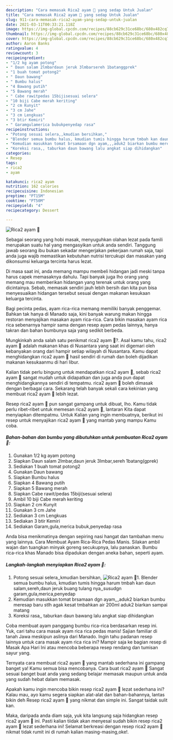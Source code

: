 ```yaml
---
description: "Cara memasak Rica2 ayam 🐔 yang sedap Untuk Jualan"
title: "Cara memasak Rica2 ayam 🐔 yang sedap Untuk Jualan"
slug: 911-cara-memasak-rica2-ayam-yang-sedap-untuk-jualan
date: 2021-03-11T00:33:21.118Z
image: https://img-global.cpcdn.com/recipes/88cb629c31ce68bc/680x482cq70/rica2-ayam-🐔-foto-resep-utama.jpg
thumbnail: https://img-global.cpcdn.com/recipes/88cb629c31ce68bc/680x482cq70/rica2-ayam-🐔-foto-resep-utama.jpg
cover: https://img-global.cpcdn.com/recipes/88cb629c31ce68bc/680x482cq70/rica2-ayam-🐔-foto-resep-utama.jpg
author: Aaron Banks
ratingvalue: 4
reviewcount: 3
recipeingredient:
- "1/2 kg ayam potong"
- " Daun salam 2lmbardaun jeruk 3lmbarsereh 1batanggprek"
- "1 buah tomat potong2"
- " Daun bawang"
- " Bumbu halus"
- "4 Bawang putih"
- "5 Bawang merah"
- " Cabe rawitpedas 15bijisesuai selera"
- "10 biji Cabe merah keriting"
- "2 cm Kunyit"
- "3 cm Jahe"
- "3 cm Lengkuas"
- "3 btir Kemiri"
- " Garamgulamerica bubukpenyedap rasa"
recipeinstructions:
- "Potong sesuai selera,,kmudian bersihkan,"
- "Blender semua bumbu halus, kmudian tumis hingga harum tmbah kan daun salam,sereh,daun jeruk buang tulang nya,,susudgn garam,gula,merica,penyedap"
- "Kemudian masukkan tomat brsamaan dgn ayam,,,aduk2 biarkan bumbu meresap baru stlh agak kesat tmbahkan air 200ml aduk2 biarkan sampai matang"
- "Koreksi rasa,, taburkan daun bawang lalu angkat siap dihidangkan"
categories:
- Resep
tags:
- rica2
- ayam

katakunci: rica2 ayam 
nutrition: 162 calories
recipecuisine: Indonesian
preptime: "PT15M"
cooktime: "PT50M"
recipeyield: "4"
recipecategory: Dessert

---
```



![Rica2 ayam 🐔](https://img-global.cpcdn.com/recipes/88cb629c31ce68bc/680x482cq70/rica2-ayam-🐔-foto-resep-utama.jpg)

Sebagai seorang yang hobi masak, menyuguhkan olahan lezat pada famili merupakan suatu hal yang mengasyikan untuk anda sendiri. Tanggung jawab seorang ibu bukan sekadar mengerjakan pekerjaan rumah saja, tapi anda juga wajib memastikan kebutuhan nutrisi tercukupi dan masakan yang dikonsumsi keluarga tercinta harus lezat.

Di masa  saat ini, anda memang mampu membeli hidangan jadi meski tanpa harus capek memasaknya dahulu. Tapi banyak juga lho orang yang memang mau memberikan hidangan yang terenak untuk orang yang dicintainya. Sebab, memasak sendiri jauh lebih bersih dan kita pun bisa menyesuaikan hidangan tersebut sesuai dengan makanan kesukaan keluarga tercinta. 

Bagi pecinta pedas, ayam rica-rica memang memiliki banyak penggemar. Bahkan tak hanya di Manado saja, kini banyak warung makan hingga restoran menyajikan masakan ayam rica-rica. Cara bikin masakan ayam rica rica sebenarnya hampir sama dengan resep ayam pedas lainnya, hanya takran dan bahan bumbunya saja yang sedikit berbeda.

Mungkinkah anda salah satu penikmat rica2 ayam 🐔?. Asal kamu tahu, rica2 ayam 🐔 adalah makanan khas di Nusantara yang saat ini digemari oleh kebanyakan orang dari hampir setiap wilayah di Nusantara. Kamu dapat menghidangkan rica2 ayam 🐔 hasil sendiri di rumah dan boleh dijadikan makanan kesukaanmu di hari libur.

Kalian tidak perlu bingung untuk mendapatkan rica2 ayam 🐔, sebab rica2 ayam 🐔 sangat mudah untuk didapatkan dan juga anda pun dapat menghidangkannya sendiri di tempatmu. rica2 ayam 🐔 boleh dimasak dengan berbagai cara. Sekarang telah banyak sekali cara kekinian yang membuat rica2 ayam 🐔 lebih lezat.

Resep rica2 ayam 🐔 pun sangat gampang untuk dibuat, lho. Kamu tidak perlu ribet-ribet untuk memesan rica2 ayam 🐔, lantaran Kita dapat menyiapkan ditempatmu. Untuk Kalian yang ingin membuatnya, berikut ini resep untuk menyajikan rica2 ayam 🐔 yang mantab yang mampu Kamu coba.

<!--inarticleads1-->

##### Bahan-bahan dan bumbu yang dibutuhkan untuk pembuatan Rica2 ayam 🐔:

1. Gunakan 1/2 kg ayam potong
1. Siapkan  Daun salam 2lmbar,daun jeruk 3lmbar,sereh 1batang(gprek)
1. Sediakan 1 buah tomat potong2
1. Gunakan  Daun bawang
1. Siapkan  Bumbu halus
1. Siapkan 4 Bawang putih
1. Siapkan 5 Bawang merah
1. Siapkan  Cabe rawit/pedas 15biji(sesuai selera)
1. Ambil 10 biji Cabe merah keriting
1. Siapkan 2 cm Kunyit
1. Gunakan 3 cm Jahe
1. Sediakan 3 cm Lengkuas
1. Sediakan 3 btir Kemiri
1. Sediakan  Garam,gula,merica bubuk,penyedap rasa


Anda bisa menikmatinya dengan sepiring nasi hangat dan tambahan menu yang lainnya. Cara Membuat Ayam Rica-Rica Pedas Manis. Silakan ambil wajan dan tuangkan minyak goreng secukupnya, lalu panaskan. Bumbu rica-rica khas Manado bisa dipadukan dengan aneka bahan, seperti ayam. 

<!--inarticleads2-->

##### Langkah-langkah menyiapkan Rica2 ayam 🐔:

1. Potong sesuai selera,,kmudian bersihkan,
<img src="https://img-global.cpcdn.com/steps/dbd7ef916f4d32a0/160x128cq70/rica2-ayam-🐔-langkah-memasak-1-foto.jpg" alt="Rica2 ayam 🐔">1. Blender semua bumbu halus, kmudian tumis hingga harum tmbah kan daun salam,sereh,daun jeruk buang tulang nya,,susudgn garam,gula,merica,penyedap
1. Kemudian masukkan tomat brsamaan dgn ayam,,,aduk2 biarkan bumbu meresap baru stlh agak kesat tmbahkan air 200ml aduk2 biarkan sampai matang
1. Koreksi rasa,, taburkan daun bawang lalu angkat siap dihidangkan


Coba membuat ayam panggang bumbu rica-rica berdasarkan resep ini. Yuk, cari tahu cara masak ayam rica rica pedas manis! Sajian familiar di tanah Jawa meskipun aslinya dari Manado. Ingin tahu padanan resep lainnya untuk cara masak ayam rica rica ini? Mampir saja ke bagian resep di Masak Apa Hari Ini atau mencoba beberapa resep rendang dan tumisan sayur yang. 

Ternyata cara membuat rica2 ayam 🐔 yang mantab sederhana ini gampang banget ya! Kamu semua bisa mencobanya. Cara buat rica2 ayam 🐔 Sangat sesuai banget buat anda yang sedang belajar memasak maupun untuk anda yang sudah hebat dalam memasak.

Apakah kamu ingin mencoba bikin resep rica2 ayam 🐔 lezat sederhana ini? Kalau mau, ayo kamu segera siapkan alat-alat dan bahan-bahannya, lantas bikin deh Resep rica2 ayam 🐔 yang nikmat dan simple ini. Sangat taidak sulit kan. 

Maka, daripada anda diam saja, yuk kita langsung saja hidangkan resep rica2 ayam 🐔 ini. Pasti kalian tiidak akan menyesal sudah bikin resep rica2 ayam 🐔 lezat sederhana ini! Selamat berkreasi dengan resep rica2 ayam 🐔 nikmat tidak rumit ini di rumah kalian masing-masing,oke!.

